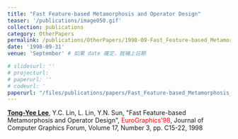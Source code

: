 ```yaml
---
title: "Fast Feature-based Metamorphosis and Operator Design"
teaser: '/publications/image050.gif'
collection: publications
category: OtherPapers
permalink: /publications/OtherPapers/1998-09-Fast_Feature-based_Metamorphosis_and_Operator_Design
date: '1998-09-31'
venue: 'September' # 如果 date 確定，就補上日期

# slidesurl: ''
# projecturl: 
# paperurl: ''
# codeurl: '
paperurl: "/files/publications/papers/Fast_Feature-based_Metamorphosis_and_Operator_Design.pdf"
---
```

	
<strong><u>Tong-Yee Lee</u></strong>, Y.C. Lin, L. Lin, Y.N. Sun, "Fast Feature-based Metamorphosis and Operator Design", <span style="color:red">EuroGraphics'98</span>, Journal of Computer Graphics Forum, Volume 17, Number 3, pp. C15-22, 1998